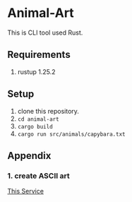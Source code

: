 # Animal-Art
This is CLI tool used Rust.

## Requirements
1. rustup 1.25.2

## Setup
1. clone this repository.
2. ```cd animal-art```
3. ```cargo build```
4. ```cargo run src/animals/capybara.txt```

## Appendix
### 1. create ASCII art
[This Service](https://tool-taro.com/image_to_ascii/)
